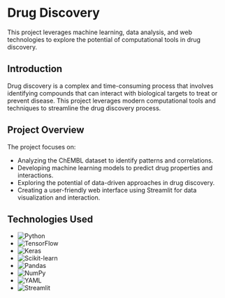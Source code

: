 # Drug Discovery 

 This project leverages machine learning, data analysis, and web technologies to explore the potential of computational tools in drug discovery.

## Introduction

Drug discovery is a complex and time-consuming process that involves identifying compounds that can interact with biological targets to treat or prevent disease. This project leverages modern computational tools and techniques to streamline the drug discovery process.

## Project Overview

The project focuses on:

- Analyzing the ChEMBL dataset to identify patterns and correlations.
- Developing machine learning models to predict drug properties and interactions.
- Exploring the potential of data-driven approaches in drug discovery.
- Creating a user-friendly web interface using Streamlit for data visualization and interaction.

## Technologies Used

- ![Python](https://img.shields.io/badge/Python-3776AB?style=for-the-badge&logo=python&logoColor=white)
- ![TensorFlow](https://img.shields.io/badge/TensorFlow-FF6F00?style=for-the-badge&logo=tensorflow&logoColor=white)
- ![Keras](https://img.shields.io/badge/Keras-D00000?style=for-the-badge&logo=Keras&logoColor=white)
- ![Scikit-learn](https://img.shields.io/badge/Scikit--learn-F7931E?style=for-the-badge&logo=scikit-learn&logoColor=white)
- ![Pandas](https://img.shields.io/badge/Pandas-150458?style=for-the-badge&logo=pandas&logoColor=white)
- ![NumPy](https://img.shields.io/badge/NumPy-013243?style=for-the-badge&logo=NumPy&logoColor=white)
- ![YAML](https://img.shields.io/badge/YAML-020202?style=for-the-badge&logo=yaml&logoColor=white)
- ![Streamlit](https://img.shields.io/badge/Streamlit-FF4B4B?style=for-the-badge&logo=Streamlit&logoColor=white)


